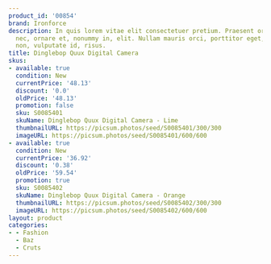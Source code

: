 ```yaml
---
product_id: '00854'
brand: Ironforce
description: In quis lorem vitae elit consectetuer pretium. Praesent orci leo, bibendum
  nec, ornare et, nonummy in, elit. Nullam mauris orci, porttitor eget, sollicitudin
  non, vulputate id, risus.
title: Dinglebop Quux Digital Camera
skus:
- available: true
  condition: New
  currentPrice: '48.13'
  discount: '0.0'
  oldPrice: '48.13'
  promotion: false
  sku: S0085401
  skuName: Dinglebop Quux Digital Camera - Lime
  thumbnailURL: https://picsum.photos/seed/S0085401/300/300
  imageURL: https://picsum.photos/seed/S0085401/600/600
- available: true
  condition: New
  currentPrice: '36.92'
  discount: '0.38'
  oldPrice: '59.54'
  promotion: true
  sku: S0085402
  skuName: Dinglebop Quux Digital Camera - Orange
  thumbnailURL: https://picsum.photos/seed/S0085402/300/300
  imageURL: https://picsum.photos/seed/S0085402/600/600
layout: product
categories:
- - Fashion
  - Baz
  - Cruts
---
```

